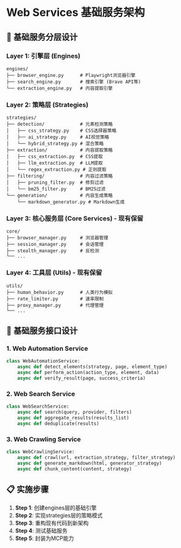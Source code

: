 # Web Services 基础服务架构

## 🎯 基础服务分层设计

### Layer 1: 引擎层 (Engines)
```
engines/
├── browser_engine.py      # Playwright浏览器引擎
├── search_engine.py       # 搜索引擎 (Brave API等)
└── extraction_engine.py   # 内容提取引擎
```

### Layer 2: 策略层 (Strategies) 
```
strategies/
├── detection/             # 元素检测策略
│   ├── css_strategy.py    # CSS选择器策略
│   ├── ai_strategy.py     # AI视觉策略
│   └── hybrid_strategy.py # 混合策略
├── extraction/            # 内容提取策略
│   ├── css_extraction.py  # CSS提取
│   ├── llm_extraction.py  # LLM提取
│   └── regex_extraction.py # 正则提取
├── filtering/             # 内容过滤策略
│   ├── pruning_filter.py  # 修剪过滤
│   └── bm25_filter.py     # BM25过滤
└── generation/            # 内容生成策略
    └── markdown_generator.py # Markdown生成
```

### Layer 3: 核心服务层 (Core Services) - 现有保留
```
core/
├── browser_manager.py     # 浏览器管理
├── session_manager.py     # 会话管理
├── stealth_manager.py     # 反检测
└── ...
```

### Layer 4: 工具层 (Utils) - 现有保留
```
utils/
├── human_behavior.py      # 人类行为模拟
├── rate_limiter.py        # 速率限制
├── proxy_manager.py       # 代理管理
└── ...
```

## 🔧 基础服务接口设计

### 1. Web Automation Service
```python
class WebAutomationService:
    async def detect_elements(strategy, page, element_type)
    async def perform_action(action_type, element, data)
    async def verify_result(page, success_criteria)
```

### 2. Web Search Service  
```python
class WebSearchService:
    async def search(query, provider, filters)
    async def aggregate_results(results_list)
    async def deduplicate(results)
```

### 3. Web Crawling Service
```python
class WebCrawlingService:
    async def crawl(url, extraction_strategy, filter_strategy)
    async def generate_markdown(html, generator_strategy)
    async def chunk_content(content, strategy)
```

## 📋 实施步骤

1. **Step 1**: 创建engines层的基础引擎
2. **Step 2**: 实现strategies层的策略模式
3. **Step 3**: 重构现有代码到新架构
4. **Step 4**: 测试基础服务
5. **Step 5**: 封装为MCP能力